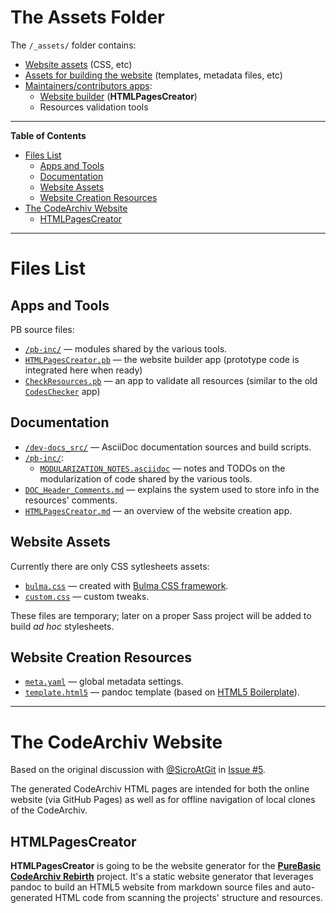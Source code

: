 # The Assets Folder

The `/_assets/` folder contains:

- [Website assets] (CSS, etc)
- [Assets for building the website] (templates, metadata files, etc)
- [Maintainers/contributors apps]:
    + [Website builder] (__HTMLPagesCreator__)
    + Resources validation tools

[Website assets]: #website-assets
[Assets for building the website]: #website-creation-resources
[Website builder]: #htmlpagescreator
[Maintainers/contributors apps]: #apps-and-tools

-----

**Table of Contents**

<!-- MarkdownTOC autolink="true" bracket="round" autoanchor="false" lowercase="only_ascii" uri_encoding="true" levels="1,2,3" -->

- [Files List](#files-list)
    - [Apps and Tools](#apps-and-tools)
    - [Documentation](#documentation)
    - [Website Assets](#website-assets)
    - [Website Creation Resources](#website-creation-resources)
- [The CodeArchiv Website](#the-codearchiv-website)
    - [HTMLPagesCreator](#htmlpagescreator)

<!-- /MarkdownTOC -->

-----


# Files List

## Apps and Tools

PB source files:

- [`/pb-inc/`](./pb-inc) — modules shared by the various tools.
- [`HTMLPagesCreator.pb`](./HTMLPagesCreator.pb) — the website builder app (prototype code is integrated here when ready)
- [`CheckResources.pb`](./CheckResources.pb) — an app to validate all resources (similar to the old [`CodesChecker`][CodesChecker] app)

[CodesChecker]: ../_tempwork/CodesChecker.md "Read about the 'CodesChecker' app"

## Documentation

- [`/dev-docs_src/`](./dev-docs_src) — AsciiDoc documentation sources and build scripts.
- [`/pb-inc/`](./pb-inc):
    + [`MODULARIZATION_NOTES.asciidoc`][MODULARZ adoc] — notes and TODOs on the modularization of code shared by the various tools.
- [`DOC_Header_Comments.md`](./DOC_Header_Comments.md) — explains the system used to store info in the resources' comments.
- [`HTMLPagesCreator.md`](./HTMLPagesCreator.md) — an overview of the website creation app.

[MODULARZ adoc]: ./pb-inc/MODULARIZATION_NOTES.asciidoc

## Website Assets

Currently there are only CSS sytlesheets assets:

- [`bulma.css`](./bulma.css) — created with [Bulma CSS framework].
- [`custom.css`](./custom.css) — custom tweaks.

These files are temporary; later on a proper Sass project will be added to build _ad hoc_ stylesheets.


## Website Creation Resources

- [`meta.yaml`](./meta.yaml) — global metadata settings.
- [`template.html5`](./template.html5) — pandoc template (based on [HTML5 Boilerplate]).


-------------------------------------------------------------------------------

# The CodeArchiv Website

Based on the original discussion with [@SicroAtGit] in [Issue #5].

The generated CodeArchiv HTML pages are intended for both the online website (via GitHub Pages) as well as for offline navigation of local clones of the CodeArchiv. 


## HTMLPagesCreator

__HTMLPagesCreator__ is going to be the website generator for the __[PureBasic CodeArchiv Rebirth]__ project. It's a static website generator that leverages pandoc to build an HTML5 website from markdown source files and auto-generated HTML code from scanning the projects' structure and resources.





<!-----------------------------------------------------------------------------
                               REFERENCE LINKS                                
------------------------------------------------------------------------------>

[PureBasic CodeArchiv Rebirth]: https://github.com/SicroAtGit/PureBasic-CodeArchive-Rebirth "Visit the 'PureBasic CodeArchiv Rebirth' repository"

[Issue #5]: https://github.com/SicroAtGit/PureBasic-CodeArchive-Rebirth/issues/5

[@SicroAtGit]: https://github.com/SicroAtGit "View @SicroAtGit's GitHub profile"
[@tajmone]: https://github.com/tajmone "View @tajmone's GitHub profile"

[Bulma CSS framework]: https://bulma.io/ "Visit Bulma CSS framework website"

[HTML5 Boilerplate]: https://html5boilerplate.com/ "Visit HTML5 Boilerplate website"

<!-- Project Files -->

<!-- EOF -->
